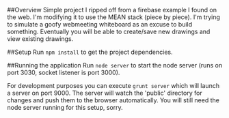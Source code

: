 ##Overview
Simple project I ripped off from a firebase example I found on the web. I'm modifying it to use the MEAN stack (piece by piece).
I'm trying to simulate a goofy webmeeting whiteboard as an excuse to build something.
Eventually you will be able to create/save new drawings and view existing drawings.

##Setup
Run ```npm install``` to get the project dependencies.

##Running the application
Run ```node server``` to start the node server (runs on port 3030, socket listener is port 3000).

For development purposes you can execute ```grunt server``` which will launch a server on port 9000.
The server will watch the 'public' directory for changes and push them to the browser automatically.
You will still need the node server running for this setup, sorry.